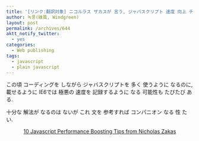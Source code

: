 ```yaml
---
title: '[リンク:翻訳対象] ニコルラス ザカスが 言う, ジャバスクリプト 速度 向上 チップ 10枝'
author: 녹풍(綠風, Windgreen)
layout: post
permalink: /archives/644
aktt_notify_twitter:
  - yes
categories:
  - Web publishing
tags:
  - javascript
  - plain javascript
---
```

この頃 コーディングを しながら ジャバスクリプトを 多く 使うように なるのに, 載せるように IE6では 極悪の 速度を 記録するように なる 可能性も たびたび ある.

十分な 解法が なるのは ないが これ 文を 参考すれば コンパニオン なる 性 たい.

<p style="text-align: center;">
  <a target="_top" href="http://jonraasch.com/blog/10-javascript-performance-boosting-tips-from-nicholas-zakas">10 Javascript Performance Boosting Tips from Nicholas Zakas</a>
</p>